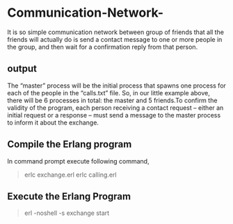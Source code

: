 # Communication-Network-
It is so simple communication network between group of friends that all the friends will actually do is send a contact message to one or more people in the group, and then wait for a confirmation reply from that person. 

## output
The “master” process will be the initial process that spawns one process for each of the people in the “calls.txt” file. So, in our
little example above, there will be 6 processes in total: the master and 5 friends.To confirm the validity of the program, each person receiving a contact request – either an initial request or a response – must send a message to the master process to inform it about the exchange.


## Compile the Erlang program
In command prompt execute following command,
> erlc exchange.erl
> erlc calling.erl

## Execute the Erlang Program
> erl -noshell -s exchange start


